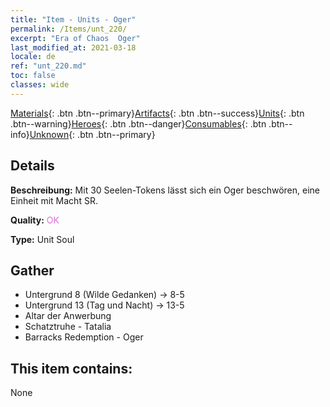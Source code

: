 ```yaml
---
title: "Item - Units - Oger"
permalink: /Items/unt_220/
excerpt: "Era of Chaos  Oger"
last_modified_at: 2021-03-18
locale: de
ref: "unt_220.md"
toc: false
classes: wide
---
```

 [Materials](/de/Items/){: .btn .btn--primary}[Artifacts](/de/Items/Artifacts/){: .btn .btn--success}[Units](/de/Items/Units/){: .btn .btn--warning}[Heroes](/de/Items/Heroes/){: .btn .btn--danger}[Consumables](/de/Items/Consumables/){: .btn .btn--info}[Unknown](/de/Items/Unknown/){: .btn .btn--primary}

## Details
 **Beschreibung:** Mit 30 Seelen-Tokens lässt sich ein Oger beschwören, eine Einheit mit Macht SR.

 **Quality:** <span style="color: #DA70D6">OK</span>

 **Type:** Unit Soul

## Gather

*    Untergrund 8 (Wilde Gedanken) -> 8-5 
*    Untergrund 13 (Tag und Nacht) -> 13-5 
*    Altar der Anwerbung 
*    Schatztruhe - Tatalia 
*    Barracks Redemption - Oger 

## This item contains:

  None

